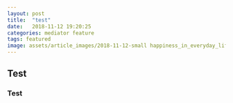 ```yaml
---
layout: post
title:  "test"
date:   2018-11-12 19:20:25
categories: mediator feature
tags: featured
image: assets/article_images/2018-11-12-small happiness_in_everyday_life/forest_in_fog.JPG
---
```

## Test
### Test
